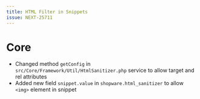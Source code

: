 ```yaml
---
title: HTML Filter in Snippets
issue: NEXT-25711
---
```

# Core
* Changed method `getConfig` in `src/Core/Framework/Util/HtmlSanitizer.php` service to allow target and rel attributes
* Added new field `snippet.value` in `shopware.html_sanitizer` to allow `<img>` element in snippet
